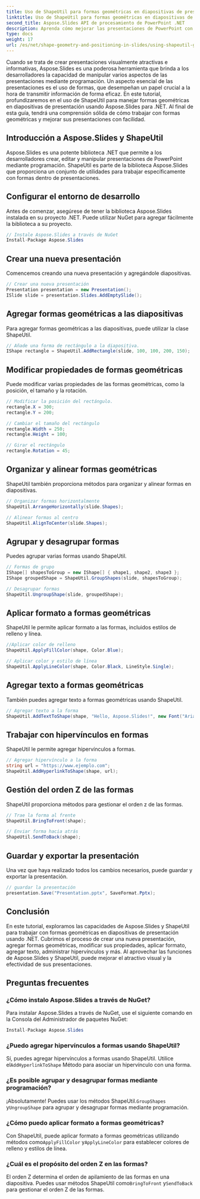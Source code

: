 ```yaml
---
title: Uso de ShapeUtil para formas geométricas en diapositivas de presentación
linktitle: Uso de ShapeUtil para formas geométricas en diapositivas de presentación
second_title: Aspose.Slides API de procesamiento de PowerPoint .NET
description: Aprenda cómo mejorar las presentaciones de PowerPoint con Aspose.Slides. Explora ShapeUtil para la manipulación de formas geométricas. Guía paso a paso con código fuente .NET. Optimice las presentaciones de manera efectiva.
type: docs
weight: 17
url: /es/net/shape-geometry-and-positioning-in-slides/using-shapeutil-geometry-shape/
---
```

Cuando se trata de crear presentaciones visualmente atractivas e informativas, Aspose.Slides es una poderosa herramienta que brinda a los desarrolladores la capacidad de manipular varios aspectos de las presentaciones mediante programación. Un aspecto esencial de las presentaciones es el uso de formas, que desempeñan un papel crucial a la hora de transmitir información de forma eficaz. En este tutorial, profundizaremos en el uso de ShapeUtil para manejar formas geométricas en diapositivas de presentación usando Aspose.Slides para .NET. Al final de esta guía, tendrá una comprensión sólida de cómo trabajar con formas geométricas y mejorar sus presentaciones con facilidad.

## Introducción a Aspose.Slides y ShapeUtil

Aspose.Slides es una potente biblioteca .NET que permite a los desarrolladores crear, editar y manipular presentaciones de PowerPoint mediante programación. ShapeUtil es parte de la biblioteca Aspose.Slides que proporciona un conjunto de utilidades para trabajar específicamente con formas dentro de presentaciones.

## Configurar el entorno de desarrollo

Antes de comenzar, asegúrese de tener la biblioteca Aspose.Slides instalada en su proyecto .NET. Puede utilizar NuGet para agregar fácilmente la biblioteca a su proyecto.

```csharp
// Instale Aspose.Slides a través de NuGet
Install-Package Aspose.Slides
```

## Crear una nueva presentación

Comencemos creando una nueva presentación y agregándole diapositivas.

```csharp
// Crear una nueva presentación
Presentation presentation = new Presentation();
ISlide slide = presentation.Slides.AddEmptySlide();
```

## Agregar formas geométricas a las diapositivas

Para agregar formas geométricas a las diapositivas, puede utilizar la clase ShapeUtil.

```csharp
// Añade una forma de rectángulo a la diapositiva.
IShape rectangle = ShapeUtil.AddRectangle(slide, 100, 100, 200, 150);
```

## Modificar propiedades de formas geométricas

Puede modificar varias propiedades de las formas geométricas, como la posición, el tamaño y la rotación.

```csharp
// Modificar la posición del rectángulo.
rectangle.X = 300;
rectangle.Y = 200;

// Cambiar el tamaño del rectángulo
rectangle.Width = 250;
rectangle.Height = 100;

// Girar el rectángulo
rectangle.Rotation = 45;
```

## Organizar y alinear formas geométricas

ShapeUtil también proporciona métodos para organizar y alinear formas en diapositivas.

```csharp
// Organizar formas horizontalmente
ShapeUtil.ArrangeHorizontally(slide.Shapes);

// Alinear formas al centro
ShapeUtil.AlignToCenter(slide.Shapes);
```

## Agrupar y desagrupar formas

Puedes agrupar varias formas usando ShapeUtil.

```csharp
// Formas de grupo
IShape[] shapesToGroup = new IShape[] { shape1, shape2, shape3 };
IShape groupedShape = ShapeUtil.GroupShapes(slide, shapesToGroup);

// Desagrupar formas
ShapeUtil.UngroupShape(slide, groupedShape);
```

## Aplicar formato a formas geométricas

ShapeUtil le permite aplicar formato a las formas, incluidos estilos de relleno y línea.

```csharp
//Aplicar color de relleno
ShapeUtil.ApplyFillColor(shape, Color.Blue);

// Aplicar color y estilo de línea
ShapeUtil.ApplyLineColor(shape, Color.Black, LineStyle.Single);
```

## Agregar texto a formas geométricas

También puedes agregar texto a formas geométricas usando ShapeUtil.

```csharp
// Agregar texto a la forma
ShapeUtil.AddTextToShape(shape, "Hello, Aspose.Slides!", new Font("Arial", 12), Color.Black);
```

## Trabajar con hipervínculos en formas

ShapeUtil le permite agregar hipervínculos a formas.

```csharp
// Agregar hipervínculo a la forma
string url = "https://www.ejemplo.com";
ShapeUtil.AddHyperlinkToShape(shape, url);
```

## Gestión del orden Z de las formas

ShapeUtil proporciona métodos para gestionar el orden z de las formas.

```csharp
// Trae la forma al frente
ShapeUtil.BringToFront(shape);

// Enviar forma hacia atrás
ShapeUtil.SendToBack(shape);
```

## Guardar y exportar la presentación

Una vez que haya realizado todos los cambios necesarios, puede guardar y exportar la presentación.

```csharp
// guardar la presentación
presentation.Save("Presentation.pptx", SaveFormat.Pptx);
```

## Conclusión

En este tutorial, exploramos las capacidades de Aspose.Slides y ShapeUtil para trabajar con formas geométricas en diapositivas de presentación usando .NET. Cubrimos el proceso de crear una nueva presentación, agregar formas geométricas, modificar sus propiedades, aplicar formato, agregar texto, administrar hipervínculos y más. Al aprovechar las funciones de Aspose.Slides y ShapeUtil, puede mejorar el atractivo visual y la efectividad de sus presentaciones.

## Preguntas frecuentes

### ¿Cómo instalo Aspose.Slides a través de NuGet?

Para instalar Aspose.Slides a través de NuGet, use el siguiente comando en la Consola del Administrador de paquetes NuGet:

```csharp
Install-Package Aspose.Slides
```

### ¿Puedo agregar hipervínculos a formas usando ShapeUtil?

 Sí, puedes agregar hipervínculos a formas usando ShapeUtil. Utilice el`AddHyperlinkToShape` Método para asociar un hipervínculo con una forma.

### ¿Es posible agrupar y desagrupar formas mediante programación?

 ¡Absolutamente! Puedes usar los métodos ShapeUtil.`GroupShapes` y`UngroupShape` para agrupar y desagrupar formas mediante programación.

### ¿Cómo puedo aplicar formato a formas geométricas?

Con ShapeUtil, puede aplicar formato a formas geométricas utilizando métodos como`ApplyFillColor` y`ApplyLineColor` para establecer colores de relleno y estilos de línea.

### ¿Cuál es el propósito del orden Z en las formas?

 El orden Z determina el orden de apilamiento de las formas en una diapositiva. Puedes usar métodos ShapeUtil como`BringToFront` y`SendToBack` para gestionar el orden Z de las formas.